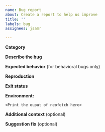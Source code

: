 ```yaml
---
name: Bug report
about: Create a report to help us improve
title: ''
labels: bug
assignees: jsamr

---
```


**Category**

<!-- choose at least one
- *behavior* (bootiso didn't behave as promised, chose that if you don't know)
- *distro-dependant* (a bug occurred because of a distribution specificity)
- *retro-compatibility* (bootiso should support or explicitly unsupport an old version of its dependency)
-->

**Describe the bug**

<!-- A clear and concise description of what the bug is. -->

**Expected behavior** (for behavioral bugs only)

<!-- A clear and concise description of what you expected to happen. -->

**Reproduction**

<!-- Steps to reproduce the behavior:

1. Run `bootiso [arguments]` with [this ISO]( ... link to ISO / torrent)
[Optionally, intermediate command line interactions]
2. See error log:

``` bash
<Print bootiso log here>
```
-->

**Exit status**

<!-- Print the result of `echo $?` right after after bootiso failure -->

**Environment:**

```
<Print the ouput of neofetch here>
```

<!-- If the failure was caused by a specific tool (i.e., rsync), please give us the version you are using. -->


**Additional context** (optional)

<!-- Add any other context about the problem here. -->

**Suggestion fix** (optional)

<!-- Add a suggestion to circumvent the issue. -->
